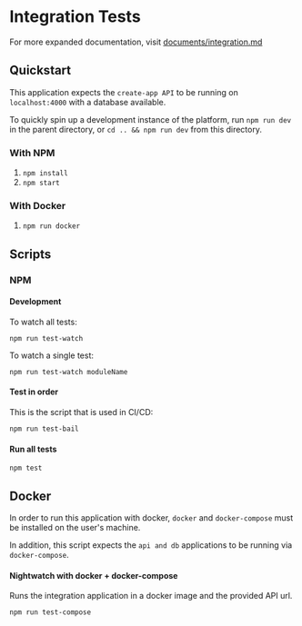 # Integration Tests

For more expanded documentation, visit [documents/integration.md](https://github.com/escobard/create-app/blob/master/documentation/integration.md)

## Quickstart

This application expects the `create-app API` to be running on `localhost:4000` with a database available.

To quickly spin up a development instance of the platform, run `npm run dev` in the parent directory, or `cd
 .. && npm run dev` from this directory.

### With NPM

1. `npm install`
2. `npm start`

### With Docker

1. `npm run docker`

## Scripts

### NPM

#### Development

To watch all tests:

`npm run test-watch`

To watch a single test:

`npm run test-watch moduleName`

#### Test in order

This is the script that is used in CI/CD:

`npm run test-bail`

#### Run all tests

`npm test`

## Docker

In order to run this application with docker, `docker` and `docker-compose` must be installed on the user's machine.

In addition, this script expects the `api and db` applications to be running via `docker-compose`.

#### Nightwatch with docker + docker-compose

Runs the integration application in a docker image and the provided API url.

`npm run test-compose`
